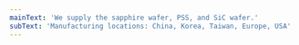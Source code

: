 ```yaml
---
mainText: 'We supply the sapphire wafer, PSS, and SiC wafer.'
subText: 'Manufacturing locations: China, Korea, Taiwan, Europe, USA'
---
```

